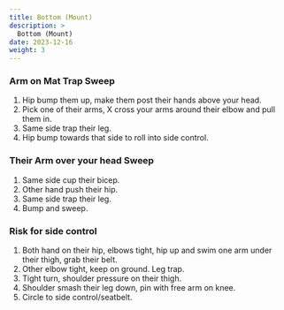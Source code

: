 ```yaml
---
title: Bottom (Mount)
description: >
  Bottom (Mount)
date: 2023-12-16
weight: 3
---
```


### Arm on Mat Trap Sweep

1. Hip bump them up, make them post their hands above your head.
2. Pick one of their arms, X cross your arms around their elbow and pull them in.
3. Same side trap their leg.
4. Hip bump towards that side to roll into side control.

### Their Arm over your head Sweep

1. Same side cup their bicep.
2. Other hand push their hip.
3. Same side trap their leg.
4. Bump and sweep.

### Risk for side control

1. Both hand on their hip, elbows tight, hip up and swim one arm under their thigh, grab their belt.
2. Other elbow tight,  keep on ground. Leg trap.
3. Tight turn, shoulder pressure on their thigh.
4. Shoulder smash their leg down, pin with free arm on knee.
5. Circle to side control/seatbelt.
